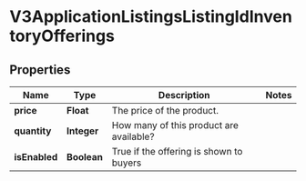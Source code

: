 

# V3ApplicationListingsListingIdInventoryOfferings


## Properties

Name | Type | Description | Notes
------------ | ------------- | ------------- | -------------
**price** | **Float** | The price of the product. | 
**quantity** | **Integer** | How many of this product are available? | 
**isEnabled** | **Boolean** | True if the offering is shown to buyers | 



